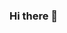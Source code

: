 ### Hi there 👋

<!--
**Raghvendrars/Raghvendrars** is a ✨ _special_ ✨ repository because its `README.md` (this file) appears on your GitHub profile.
Here are some ideas to get you started:

Hi 👋, I'm Raghvendra
   A passionate frontend developer from India
- 🔭 I’m currently working on College Project
- 🌱 I’m currently learning ReactJs NodeJS
- 💬 Ask me about ReactJs,css3,Bootstrap5, TailwindCss, HTML5
- 📫 How to reach me: Raghav26897@gmail.com
- 😄 Pronouns: ...
- ⚡ Fun fact: ...
-->

<br />
<br />
